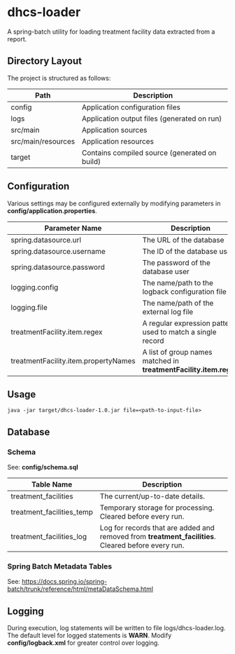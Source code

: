# dhcs-loader
A spring-batch utility for loading treatment facility data extracted from a report.

## Directory Layout

The project is structured as follows:

| Path | Description |
| ---- | ----------- |
| config | Application configuration files |
| logs | Application output files (generated on run) |
| src/main | Application sources |
| src/main/resources | Application resources |
| target | Contains compiled source (generated on build) |

## Configuration

Various settings may be configured externally by modifying parameters in **config/application.properties**.

| Parameter Name | Description |
| -------------- | ----------- |
| spring.datasource.url | The URL of the database |
| spring.datasource.username | The ID of the database user |
| spring.datasource.password | The password of the database user |
| logging.config | The name/path to the logback configuration file |
| logging.file | The name/path of the external log file |
| treatmentFacility.item.regex | A regular expression pattern used to match a single record |
| treatmentFacility.item.propertyNames | A list of group names matched in **treatmentFacility.item.regex** |

## Usage
```
java -jar target/dhcs-loader-1.0.jar file=<path-to-input-file>
```

## Database

### Schema

See: **config/schema.sql**

| Table Name | Description |
| ---------- | ----------- |
| treatment_facilities | The current/up-to-date details. |
| treatment_facilities_temp | Temporary storage for processing. Cleared before every run. |
| treatment_facilities_log | Log for records that are added and removed from **treatment_facilities**. Cleared before every run. |

### Spring Batch Metadata Tables

See: https://docs.spring.io/spring-batch/trunk/reference/html/metaDataSchema.html

## Logging

During execution, log statements will be written to file logs/dhcs-loader.log. The default level for logged statements is **WARN**. Modify **config/logback.xml** for greater control over logging.
